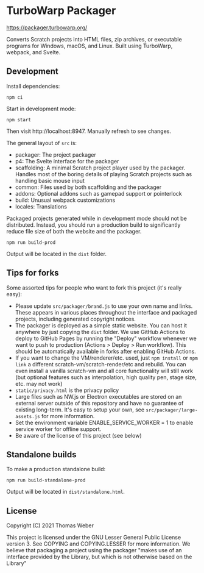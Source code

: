 # TurboWarp Packager

https://packager.turbowarp.org/

Converts Scratch projects into HTML files, zip archives, or executable programs for Windows, macOS, and Linux. Built using TurboWarp, webpack, and Svelte.

## Development

Install dependencies:

```
npm ci
```

Start in development mode:

```
npm start
```

Then visit http://localhost:8947. Manually refresh to see changes.

The general layout of `src` is:

 - packager: The project packager
 - p4: The Svelte interface for the packager
 - scaffolding: A minimal Scratch project player used by the packager. Handles most of the boring details of playing Scratch projects such as handling basic mouse input
 - common: Files used by both scaffolding and the packager
 - addons: Optional addons such as gamepad support or pointerlock
 - build: Unusual webpack customizations
 - locales: Translations

Packaged projects generated while in development mode should not be distributed. Instead, you should run a production build to significantly reduce file size of both the website and the packager.

```
npm run build-prod
```

Output will be located in the `dist` folder.

## Tips for forks

Some assorted tips for people who want to fork this project (it's really easy):

 - Please update `src/packager/brand.js` to use your own name and links. These appears in various places throughout the interface and packaged projects, including generated copyright notices.
 - The packager is deployed as a simple static website. You can host it anywhere by just copying the `dist` folder. We use GitHub Actions to deploy to GitHub Pages by running the "Deploy" workflow whenever we want to push to production (Actions > Deploy > Run workflow). This should be automatically available in forks after enabling GitHub Actions.
 - If you want to change the VM/renderer/etc. used, just `npm install` or `npm link` a different scratch-vm/scratch-render/etc and rebuild. You can even install a vanilla scratch-vm and all core functionality will still work (but optional features such as interpolation, high quality pen, stage size, etc. may not work)
 - `static/privacy.html` is the privacy policy
 - Large files such as NW.js or Electron executables are stored on an external server outside of this repository and have no guarantee of existing long-term. It's easy to setup your own, see `src/packager/large-assets.js` for more information.
 - Set the environment variable ENABLE_SERVICE_WORKER = 1 to enable service worker for offline support.
 - Be aware of the license of this project (see below)

## Standalone builds

To make a production standalone build:

```
npm run build-standalone-prod
```

Output will be located in `dist/standalone.html`.

## License

<!-- Also update src/packager/brand.js if you change this. -->

Copyright (C) 2021 Thomas Weber

This project is licensed under the GNU Lesser General Public License version 3. See COPYING and COPYING.LESSER for more information. We believe that packaging a project using the packager "makes use of an interface provided by the Library, but which is not otherwise based on the Library"
